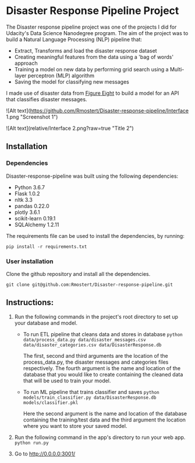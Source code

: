 # Disaster Response Pipeline Project

The Disaster response pipeline project was one of the projects I did for Udacity's Data Science Nanodegree program. The aim of the project was to build a Natural Language Processing (NLP) pipeline that:

* Extract, Transforms and load the disaster response dataset
* Creating meaningful features from the data using a 'bag of words' approach
* Training a model on new data by performing grid search using a Multi-layer perceptron (MLP) algorithm
* Saving the model for classifying new messages

I made use of disaster data from [Figure Eight](https://www.figure-eight.com/) to build a model for an API that classifies disaster messages.

![Alt text](https://github.com/Rmostert/Disaster-response-pipeline/Interface 1.png "Screenshot 1")

![Alt text](relative/Interface 2.png?raw=true "Title 2")

## Installation
### Dependencies

Disaster-response-pipeline was built using the following dependencies:
* Python 3.6.7
* Flask 1.0.2
* nltk 3.3
* pandas 0.22.0
* plotly 3.6.1
* scikit-learn 0.19.1
* SQLAlchemy 1.2.11

The requirements file can be used to install the dependencies, by running:

```
pip install -r requirements.txt
```

### User installation
Clone the github repository and install all the dependencies.

```
git clone git@github.com:Rmostert/Disaster-response-pipeline.git
```

## Instructions:
1. Run the following commands in the project's root directory to set up your database and model.

    - To run ETL pipeline that cleans data and stores in database
        `python data/process_data.py data/disaster_messages.csv data/disaster_categories.csv data/DisasterResponse.db`

        The first, second and third arguments are the location of the process_data.py, the disaster messages and categories files respectively. The fourth argument is the name and location of the database that you would like to create containing the cleaned data that will be used to train your model.

    - To run ML pipeline that trains classifier and saves
        `python models/train_classifier.py data/DisasterResponse.db models/classifier.pkl`

        Here the second argument is the name and location of the database containing the training/test data and the third argument the location where you want to store your saved model.

2. Run the following command in the app's directory to run your web app.
    `python run.py`

3. Go to http://0.0.0.0:3001/
